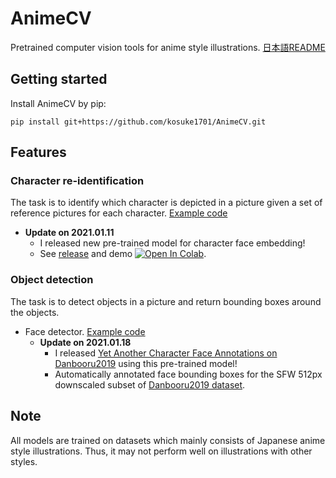 # AnimeCV

Pretrained computer vision tools for anime style illustrations. [日本語README](README_ja.md)

## Getting started

Install AnimeCV by pip:

```
pip install git+https://github.com/kosuke1701/AnimeCV.git
```

## Features

### Character re-identification

The task is to identify which character is depicted in a picture given a set of reference pictures for each character.
[Example code](examples/character_re_identification.py)

* **Update on 2021.01.11**
  - I released new pre-trained model for character face embedding!
  - See [release](https://github.com/kosuke1701/AnimeCV/releases/tag/0111_best_randaug) and demo  [![Open In Colab](https://colab.research.google.com/assets/colab-badge.svg)](https://colab.research.google.com/github/kosuke1701/AnimeCV/blob/master/examples/demo_oml.ipynb).

### Object detection

The task is to detect objects in a picture and return bounding boxes around the objects.

* Face detector. [Example code](examples/character_face_detection.py)
  - **Update on 2021.01.18**
    - I released [Yet Another Character Face Annotations on Danbooru2019](https://github.com/kosuke1701/AnimeCV/releases/tag/0.0) using this pre-trained model!
    - Automatically annotated face bounding boxes for the SFW 512px downscaled subset of [Danbooru2019 dataset](https://www.gwern.net/Danbooru2019).

## Note

All models are trained on datasets which mainly consists of Japanese anime style illustrations. Thus, it may not perform well on illustrations with other styles.
